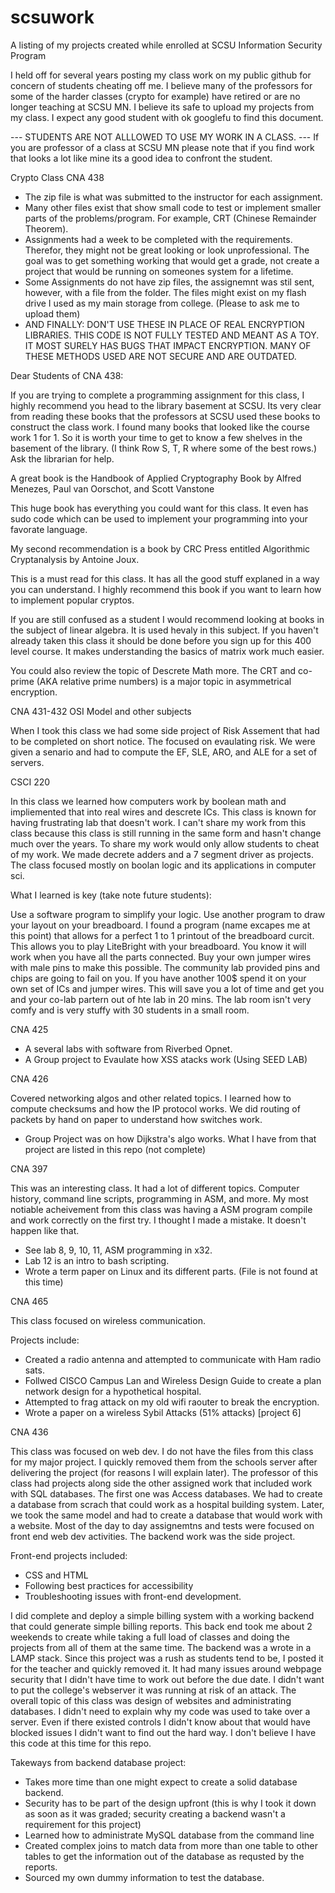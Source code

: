 # scsuwork
A listing of my projects created while enrolled at SCSU Information Security Program

I held off for several years posting my class work on my public github for concern of students cheating off me. I believe many of the professors for some of the harder classes (crypto for example) have retired or are no longer teaching at SCSU MN. I believe its safe to upload my projects from my class. I expect any good student with ok googlefu to find this document.


--- STUDENTS ARE NOT ALLLOWED TO USE MY WORK IN A CLASS. ---
If you are professor of a class at SCSU MN please note that if you find work that looks a lot like mine its a good idea to confront the student.


Crypto Class CNA 438
- The zip file is what was submitted to the instructor for each assignment.
- Many other files exist that show small code to test or implement smaller parts of the problems/program. For example, CRT (Chinese Remainder Theorem).
- Assignments had a week to be completed with the requirements. Therefor, they might not be great looking or look unprofessional. The goal was to get something working that would get a grade, not create a project that would be running on someones system for a lifetime.
- Some Assignments do not have zip files, the assignemnt was stil sent, however, with a file from the folder. The files might exist on my flash drive I used as my main storage from college. (Please to ask me to upload them)
- AND FINALLY: DON'T USE THESE IN PLACE OF REAL ENCRYPTION LIBRARIES. THIS CODE IS NOT FULLY TESTED AND MEANT AS A TOY. IT MOST SURELY HAS BUGS THAT IMPACT ENCRYPTION. MANY OF THESE METHODS USED ARE NOT SECURE AND ARE OUTDATED.

Dear Students of CNA 438:

If you are trying to complete a programming assignment for this class, I highly recommend you head to the library basement at SCSU. Its very clear from reading these books that the professors at SCSU used these books to construct the class work. I found many books that looked like the course work 1 for 1. So it is worth your time to get to know a few shelves in the basement of the library. (I think Row S, T, R where some of the best rows.) Ask the librarian for help.

A great book is the Handbook of Applied Cryptography Book by Alfred Menezes, Paul van Oorschot, and Scott Vanstone

This huge book has everything you could want for this class. It even has sudo code which can be used to implement your programming into your favorate language.

My second recommendation is a book by CRC Press entitled Algorithmic Cryptanalysis by Antoine Joux.

This is a must read for this class. It has all the good stuff explaned in a way you can understand. I highly recommend this book if you want to learn how to implement popular cryptos.

If you are still confused as a student I would recommend looking at books in the subject of linear algebra.
It is used hevaly in this subject. If you haven't already taken this class it should be done before you sign up for this 400 level course. It makes understanding the basics of matrix work much easier.

You could also review the topic of Descrete Math more. The CRT and co-prime (AKA relative prime numbers) is a major topic in asymmetrical encryption.

CNA 431-432 OSI Model and other subjects

When I took this class we had some side project of Risk Assement that had to be completed on short notice. The focused on evaulating risk. We were given a senario and had to compute the EF, SLE, ARO, and ALE for a set of servers.

CSCI 220

In this class we learned how computers work by boolean math and impliemented that into real wires and descrete ICs. This class is known for having frustrating lab that doesn't work. I can't share my work from this class because this class is still running in the same form and hasn't change much over the years. To share my work would only allow students to cheat of my work. We made decrete adders and a 7 segment driver as projects. The class focused mostly on boolan logic and its applications in computer sci.

What I learned is key (take note future students):

Use a software program to simplify your logic. Use another program to draw your layout on your breadboard. I found a program (name excapes me at this point) that allows for a perfect 1 to 1 printout of the breadboard curcit. This allows you to play LiteBright with your breadboard. You know it will work when you have all the parts connected. Buy your own jumper wires with male pins to make this possible. The community lab provided pins and chips are going to fail on you. If you have another 100$ spend it on your own set of ICs and jumper wires. This will save you a lot of time and get you and your co-lab partern out of hte lab in 20 mins. The lab room isn't very comfy and is very stuffy with 30 students in a small room.


CNA 425

- A several labs with software from Riverbed Opnet.
- A Group project to Evaulate how XSS atacks work (Using SEED LAB)

CNA 426

Covered networking algos and other related topics. I learned how to compute checksums and how the IP protocol works. We did routing of packets by hand on paper to understand how  switches work.

- Group Project was on how Dijkstra's algo works. What I have from that project are listed in this repo (not complete)

CNA 397

This was an interesting class. It had a lot of different topics. Computer history, command line scripts, programming in ASM, and more. My most notiable acheivement from this class was having a ASM program compile and work correctly on the first try. I thought I made a mistake. It doesn't happen like that.

- See lab 8, 9, 10, 11, ASM programming in x32.
- Lab 12 is an intro to bash scripting.
- Wrote a term paper on Linux and its different parts. (File is not found at this time)


CNA 465

This class focused on wireless communication.

Projects include:

- Created a radio antenna and attempted to communicate with Ham radio sats.
- Follwed CISCO Campus Lan and Wireless Design Guide to create a plan network design for a hypothetical hospital.
- Attempted to frag attack on my old wifi raouter to break the encryption.
- Wrote a paper on a wireless Sybil Attacks (51% attacks) [project 6]

CNA 436

This class was focused on web dev. I do not have the files from this class for my major project. I quickly removed them from the schools server after delivering the project (for reasons I will explain later). The professor of this class had projects along side the other assigned work that included work with SQL databases. The first one was Access databases. We had to create a database from scrach that could work as a hospital building system. Later, we took the same model and had to create a database that would work with a website. Most of the day to day assignemtns and tests were focused on front end web dev activities. The backend work was the side project.

Front-end projects included:
- CSS and HTML
- Following best practices for accessibility
- Troubleshooting issues with front-end development.

I did complete and deploy a simple billing system with a working backend that could generate simple billing reports. This back end took me about 2 weekends to create while taking a full load of classes and doing the projects from all of them at the same time. The backend was a wrote in a LAMP stack. Since this project was a rush as students tend to be, I posted it for the teacher and quickly removed it. It had many issues around webpage security that I didn't have time to work out before the due date. I didn't want to put the college's webserver it was running at risk of an attack. The overall topic of this class was design of websites and administrating databases. I didn't need to explain why my code was used to take over a server. Even if there existed controls I didn't know about that would have blocked issues I didn't want to find out the hard way. I don't believe I have this code at this time for this repo.

Takeways from backend database project:
- Takes more time than one might expect to create a solid database backend.
- Security has to be part of the design upfront (this is why I took it down as soon as it was graded; security creating a backend wasn't a requirement for this project)
- Learned how to administrate MySQL database from the command line
- Created complex joins to match data from more than one table to other tables to get the information out of the database as requsted by the reports.
- Sourced my own dummy information to test the database.
